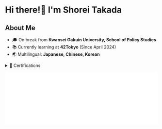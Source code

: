 # Hi there!👋 I'm Shorei Takada

## About Me

- 🎓 On break from **Kwansei Gakuin University, School of Policy Studies**
- 📚 Currently learning at **42Tokyo** (Since April 2024)
- 🌏 Multilingual: **Japanese, Chinese, Korean**

<details>
<summary>📜 Certifications</summary>

| Certification | Date |
|---------------|------|
| Information Technology Passport Examination (IP) | June 2023 |
| Information Security Management Examination (SG) | August 2023 |
| Fundamental Information Technology Engineer Examination (FE) | October 2023 |

</details>

![](./metrics.plugin.languages.details.svg)

<!-- ## 42Tokyo Progress

<p align="center">
  <img src="" alt="42 Tokyo Piscine Stats" />
  <img src="" alt="42 Tokyo Main Curriculum Stats" />
</p> --->
